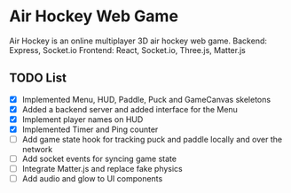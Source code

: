 # Air Hockey Web Game

Air Hockey is an online multiplayer 3D air hockey web game.
Backend: Express, Socket.io
Frontend: React, Socket.io, Three.js, Matter.js

## TODO List
- [x] Implemented Menu, HUD, Paddle, Puck and GameCanvas skeletons
- [x] Added a backend server and added interface for the Menu
- [x] Implement player names on HUD
- [x] Implemented Timer and Ping counter
- [ ] Add game state hook for tracking puck and paddle locally and over the network
- [ ] Add socket events for syncing game state
- [ ] Integrate Matter.js and replace fake physics
- [ ] Add audio and glow to UI components
